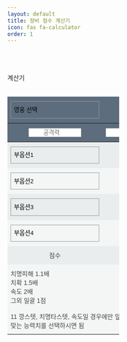 ```yaml
---
layout: default
title: 장비 점수 계산기
icon: fas fa-calculator
order: 1
---
```



<script src="/assets/js/data/jquery-3.6.4.min.js"></script>
<script src="/assets/js/data/calc.js" defer></script>
<body>
    <br><br><br> 계산기 <br><br>
    <style type="text/css">
        .tg  {border-collapse:collapse;border-color:#9ABAD9;border-spacing:0;}
        .tg td{background-color:#F4F6F6;border-color:#9ABAD9;border-style:solid;border-width:0px;color:#444;
        font-family:Arial, sans-serif;font-size:14px;overflow:hidden;padding:10px 7px;word-break:normal; text-align: center;}
        .tg th{background-color:#5D6D7E;border-color:#9ABAD9;border-style:solid;border-width:0px;color:#fff;
        font-family:Arial, sans-serif;font-size:14px;font-weight:normal;overflow:hidden;padding:10px 7px;word-break:normal; text-align: center;}
        .tg .tg-phtq{background-color:#EAEDED;border-color:inherit;text-align:center;vertical-align:top}
        .tg .tg-0pky{border-color:inherit;text-align:center;vertical-align:top}
        select {
            width: 200px; 
            padding: .8em .5em; 
            border: 1px solid #999;
            font-family: inherit;  
            background: url('arrow.jpg') no-repeat 95% 50%; 
            border-radius: 0px; 
            -webkit-appearance: none; 
            -moz-appearance: none;
            appearance: none;
        }
        select::-ms-expand {
            display: none;
        }
    </style>
    <div style="width:50%;float:left;">
    <form name="frm">
    <table class="tg">
    <thead>
    <tr>
        <th colspan="4" style="text-align: left;">
        <select id="heroList" title="영웅을 선택하세요" class="form-control custom-select selectpicker" name="hero" data-size="12" data-show-subtext="true" onchange="showHeroData();">
            <option id="">영웅 선택</option>
        </select>
        </th>
    </tr>
    </thead>
    <tr>
        <th class="tg-0pky">
        <input type="number" title="영웅의 기초 공격력" class="form-control" style="width:120px; text-align: center;vertical-align: middle;" id="baseAttackInput" placeholder="공격력" min=0 value="" onmouseup="Chking();" onKeyPress="Chking();" onKeyUp="Chking();">
        </th>
        <th class="tg-0pky">
        <input type="number" title="영웅의 기초 생명력" class="form-control" style="width:120px; text-align: center;vertical-align: middle;" id="baseLifeInput" placeholder="생명력" min=0 value="" onmouseup="Chking();" onKeyPress="Chking();" onKeyUp="Chking();">
        </th>
        <th class="tg-0pky">
        <input type="number" title="영웅의 기초 방어력" class="form-control" style="width:120px; text-align: center;vertical-align: middle;" id="baseDefInput" placeholder="방어력" min=0 value="" onmouseup="Chking();" onKeyPress="Chking();" onKeyUp="Chking();">
        </th>
        <th class="tg-0pky">           
        </th>
    </tr>
    <tbody>
    <tr>
        <td class="tg-phtq">
        <select id="changeSet1Select" title="퍼센트 공격력, 생명력, 방어력, 적중, 저항, 치명피해 옵션은 변경하지 마세요" name="changeSet1Select" class="form-control custom-select selectpicker" data-size="12" data-show-subtext="true" onchange="Chking();">
            <option value="">부옵션1</option>
            <option data-divider="true"></option>
            <option value="att">공격력</option>
            <option value="life">생명력</option>
            <option value="def">방어력</option>
            <option value="speed">속도</option>
            <option value="crit_rate">치명확률</option>
            <option value="crit_damage">치명피해</option>
        </select>
        </td>
        <td class="tg-phtq" colspan="2">
        <input type="number" class="form-control text-center" id="seting1Input" min=0 value="0" onmouseup="Chking();" onKeyPress="Chking();" onKeyUp="Chking();">
        </td>
        <td class="tg-phtq">
        <input type="text" class="form-control text-center" id="p1" value="" readonly style="width:80px; text-align: center;vertical-align: middle;">
        </td>
    </tr>
    <tr>
        <td class="tg-0pky">
        <select id="changeSet2Select" title="퍼센트 공격력, 생명력, 방어력, 적중, 저항, 치명피해 옵션은 변경하지 마세요" name="changeSet2Select" class="form-control custom-select selectpicker" data-size="12" data-show-subtext="true" onchange="Chking();">
            <option value="">부옵션2</option>
            <option data-divider="true"></option>
            <option value="att">공격력</option>
            <option value="life">생명력</option>
            <option value="def">방어력</option>
            <option value="speed">속도</option>
            <option value="crit_rate">치명확률</option>
            <option value="crit_damage">치명피해</option>
        </select>
        </td>
        <td class="tg-0pky" colspan="2">
        <input type="number" class="form-control text-center" id="seting2Input" min=0 value="0" onmouseup="Chking();" onKeyPress="Chking();" onKeyUp="Chking();">
        </td>
        <td class="tg-phtq">
        <input type="text" class="form-control text-center" id="p2" value="" readonly style="width:80px; text-align: center;vertical-align: middle;">
        </td>
    </tr>
    <tr>
        <td class="tg-phtq">
        <select id="changeSet3Select" title="퍼센트 공격력, 생명력, 방어력, 적중, 저항, 치명피해 옵션은 변경하지 마세요" name="changeSet3Select" class="form-control custom-select selectpicker" data-size="12" data-show-subtext="true" onchange="Chking();">
            <option value="">부옵션3</option>
            <option data-divider="true"></option>
            <option value="att">공격력</option>
            <option value="life">생명력</option>
            <option value="def">방어력</option>
            <option value="speed">속도</option>
            <option value="crit_rate">치명확률</option>
            <option value="crit_damage">치명피해</option>
        </select>
        </td>
        <td class="tg-phtq" colspan="2">
        <input type="number" class="form-control text-center" id="seting3Input" min=0 value="0" onmouseup="Chking();" onKeyPress="Chking();" onKeyUp="Chking();">
        </td>
        <td class="tg-phtq">
        <input type="text" class="form-control text-center" id="p3" value="" readonly style="width:80px; text-align: center;vertical-align: middle;">
        </td>
    </tr>
    <tr>
        <td class="tg-0pky">
        <select id="changeSet4Select" title="퍼센트 공격력, 생명력, 방어력, 적중, 저항, 치명피해 옵션은 변경하지 마세요" name="changeSet4Select" class="form-control custom-select selectpicker" data-size="12" data-show-subtext="true" onchange="Chking();">
            <option value="">부옵션4</option>
            <option data-divider="true"></option>
            <option value="att">공격력</option>
            <option value="life">생명력</option>
            <option value="def">방어력</option>
            <option value="speed">속도</option>
            <option value="crit_rate">치명확률</option>
            <option value="crit_damage">치명피해</option>
        </select>
        </td>
        <td class="tg-0pky" colspan="2">
        <input type="number" class="form-control text-center" id="seting4Input" min=0 value="0" onmouseup="Chking();" onKeyPress="Chking();" onKeyUp="Chking();">
        </td>
        <td class="tg-phtq">
        <input type="text" class="form-control text-center" id="p4" value="" readonly style="width:80px; text-align: center;vertical-align: middle;">
        </td>
    </tr>
    <tr>
        <td class="tg-phtq text-center" style="width:100px; vertical-align: middle;">
        점수
        </td>
        <td class="tg-phtq" colspan="2" title="치명피해 1.1배, 치확 1.5배, 속도 2배 그외 일괄 1점">
        <input type="number" class="form-control text-center" id="totalInput" value="" readonly>
        </td>
        <td class="tg-phtq">
        </td>
    </tr>
    <tr>
        <td colspan="4" style="text-align: left;">
        치명피해 1.1배<br>
        치확 1.5배<br>
        속도 2배<br>
        그외 일괄 1점<br><br>11
        깡스텟, 치명타스텟, 속도일 경우에만 앞에 목록에서 <br> 
        맞는 능력치를 선택하시면 됨
        </td>
    </tr>
    </tbody>
    </table>
    </form>
    </div>
    <div id="heroDataDiv" style="width:30%;float:right;">            
    </div>
</body>